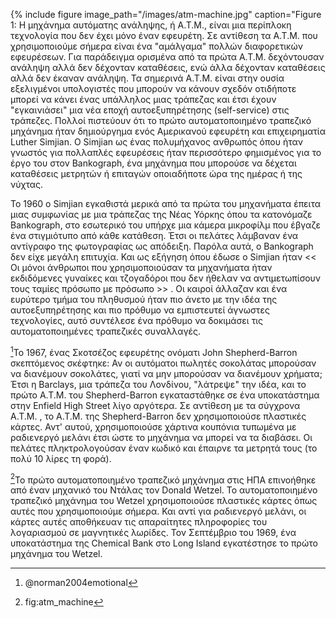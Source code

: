 {% include figure image_path="/images/atm-machine.jpg" caption="Figure 1: Η μηχάνημα αυτόματης ανάληψης, ή Α.Τ.Μ., είναι μια περίπλοκη τεχνολογία που δεν έχει μόνο έναν εφευρέτη. Σε αντίθεση τα Α.Τ.Μ. που χρησιμοποιούμε σήμερα είναι ένα "αμάλγαμα" πολλών διαφορετικών εφευρέσεων. Για παράδειγμα ορισμένα από τα πρώτα Α.Τ.Μ. δεχόντουσαν ανάληψη αλλά δεν δέχονταν καταθέσεις, ενώ άλλα δέχονταν καταθέσεις αλλά δεν έκαναν ανάληψη. Τα σημερινά Α.Τ.Μ. είναι στην ουσία εξελιγμένοι υπολογιστές που μπορούν να κάνουν σχεδόν οτιδήποτε μπορεί να κάνει ένας υπάλληλος μιας τράπεζας και έτσι έχουν "εγκαινιάσει" μια νέα εποχή αυτοεξυπηρέτησης (self-service) στις τράπεζες. Πολλοί πιστεύουν ότι το πρώτο αυτοματοποιημένο τραπεζικό μηχάνημα ήταν δημιούργημα ενός Αμερικανού εφευρέτη και επιχειρηματία Luther Simjian. Ο Simjian ως ένας πολυμήχανος ανθρωπός όπου ήταν γνωστός για πολλαπλές εφευρέσεις ήταν περισσότερο φημισμένος για το έργο του στον Bankograph, ένα μηχάνημα που μπορούσε να δέχεται καταθέσεις μετρητών ή επιταγών οποιαδήποτε ώρα της ημέρας ή της νύχτας.

Το 1960 ο Simjian εγκαθιστά μερικά από τα πρώτα του μηχανήματα έπειτα μιας συμφωνίας με μια τράπεζας της Νέας Υόρκης όπου τα κατονόμαζε Bankograph, στο εσωτερικό του υπήρχε μια κάμερα μικροφίλμ που έβγαζε ένα στιγμιότυπο από κάθε κατάθεση. Έτσι οι πελάτες λάμβαναν ένα αντίγραφο της φωτογραφίας ως απόδειξη. Παρόλα αυτά, ο Bankograph δεν είχε μεγάλη επιτυχία. Και ως εξήγηση όπου έδωσε ο Simjian ήταν << Οι μόνοι άνθρωποι που χρησιμοποιούσαν τα μηχανήματα ήταν εκδιδόμενες γυναίκες και τζογαδόροι που δεν ήθελαν να αντιμετωπίσουν τους ταμίες πρόσωπο με πρόσωπο >> . Οι καιροί άλλαζαν και ένα ευρύτερο τμήμα του πληθυσμού ήταν πιο άνετο με την ιδέα της αυτοεξυπηρέτησης και πιo πρόθυμο να εμπιστευτεί άγνωστες τεχνολογίες, αυτό συντέλεσε ένα πρόθυμο να δοκιμάσει τις αυτοματοποιημένες τραπεζικές συναλλαγές.

[^1]Το 1967, ένας Σκοτσέζος εφευρέτης ονόματι John Shepherd-Barron σκεπτόμενος σκέφτηκε: Αν οι αυτόματοι πωλητές σοκολάτας μπορούσαν να διανέμουν σοκολάτες, γιατί να μην μπορούσαν να διανέμουν χρήματα; Έτσι η Barclays, μια τράπεζα του Λονδίνου, "λάτρεψε" την ιδέα, και το πρώτο Α.Τ.Μ. του Shepherd-Barron εγκαταστάθηκε σε ένα υποκατάστημα στην Enfield High Street λίγο αργότερα. Σε αντίθεση με τα σύγχρονα Α.Τ.Μ. , το Α.Τ.Μ. της Shepherd-Barron δεν χρησιμοποιούσε πλαστικές κάρτες. Αντ' αυτού, χρησιμοποιούσε χάρτινα κουπόνια τυπωμένα με ραδιενεργό μελάνι έτσι ώστε το μηχάνημα να μπορεί να τα διαβάσει. Οι πελάτες πληκτρολογούσαν έναν κωδικό και έπαιρνε τα μετρητά τους (το πολύ 10 λίρες τη φορά).

[^2]Το πρώτο αυτοματοποιημένο τραπεζικό μηχάνημα στις ΗΠΑ επινοήθηκε από έναν μηχανικό του Ντάλας τον Donald Wetzel. Το αυτοματοποιημένο τραπεζικό μηχάνημα του Wetzel χρησιμοποιούσε πλαστικές κάρτες όπως αυτές που χρησιμοποιούμε σήμερα. Και αντί για ραδιενεργό μελάνι, οι κάρτες αυτές αποθήκευαν τις απαραίτητες  πληροφορίες του λογαριασμού σε μαγνητικές λωρίδες. Τον Σεπτέμβριο του 1969, ένα υποκατάστημα της Chemical Bank στο Long Island εγκατέστησε το πρώτο μηχάνημα του Wetzel.

[^1]: @norman2004emotional

[^2]: fig:atm_machine

